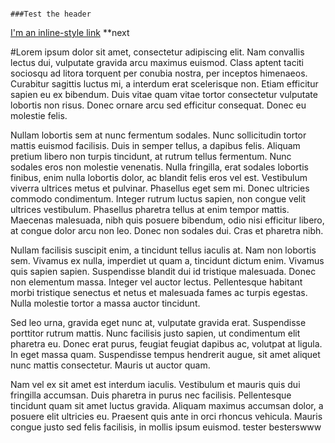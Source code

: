 																																										###Test the header
[I'm an inline-style link](https://www.google.com)
**next

#Lorem ipsum dolor sit amet, consectetur adipiscing elit. Nam convallis lectus dui, vulputate gravida arcu maximus euismod. Class aptent taciti sociosqu ad litora torquent per conubia nostra, per inceptos himenaeos. Curabitur sagittis luctus mi, a interdum erat scelerisque non. Etiam efficitur sapien eu ex bibendum. Duis vitae quam vitae tortor consectetur vulputate lobortis non risus. Donec ornare arcu sed efficitur consequat. Donec eu molestie felis.

Nullam lobortis sem at nunc fermentum sodales. Nunc sollicitudin tortor mattis euismod facilisis. Duis in semper tellus, a dapibus felis. Aliquam pretium libero non turpis tincidunt, at rutrum tellus fermentum. Nunc sodales eros non molestie venenatis. Nulla fringilla, erat sodales lobortis finibus, enim nulla lobortis dolor, ac blandit felis eros vel est. Vestibulum viverra ultrices metus et pulvinar. Phasellus eget sem mi. Donec ultricies commodo condimentum. Integer rutrum luctus sapien, non congue velit ultrices vestibulum. Phasellus pharetra tellus at enim tempor mattis. Maecenas malesuada, nibh quis posuere bibendum, odio nisi efficitur libero, at congue dolor arcu non leo. Donec non sodales dui. Cras et pharetra nibh.

Nullam facilisis suscipit enim, a tincidunt tellus iaculis at. Nam non lobortis sem. Vivamus ex nulla, imperdiet ut quam a, tincidunt dictum enim. Vivamus quis sapien sapien. Suspendisse blandit dui id tristique malesuada. Donec non elementum massa. Integer vel auctor lectus. Pellentesque habitant morbi tristique senectus et netus et malesuada fames ac turpis egestas. Nulla molestie tortor a massa auctor tincidunt.

Sed leo urna, gravida eget nunc at, vulputate gravida erat. Suspendisse porttitor rutrum mattis. Nunc facilisis justo sapien, ut condimentum elit pharetra eu. Donec erat purus, feugiat feugiat dapibus ac, volutpat at ligula. In eget massa quam. Suspendisse tempus hendrerit augue, sit amet aliquet nunc mattis consectetur. Mauris ut auctor quam.

Nam vel ex sit amet est interdum iaculis. Vestibulum et mauris quis dui fringilla accumsan. Duis pharetra in purus nec facilisis. Pellentesque tincidunt quam sit amet luctus gravida. Aliquam maximus accumsan dolor, a posuere elit ultricies eu. Praesent quis ante in orci rhoncus vehicula. Mauris congue justo sed felis facilisis, in mollis ipsum euismod.
tester besterswww
		
		
		
		
		